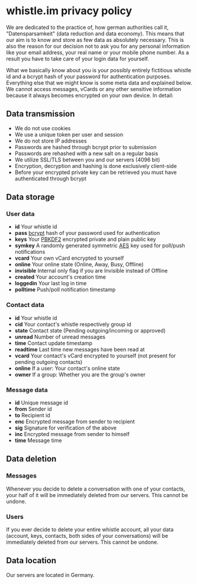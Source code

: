 whistle.im privacy policy
=========================
We are dedicated to the practice of, how german authorities call it, "Datensparsamkeit" (data reduction and
data economy). This means that our aim is to know and store as few data as absolutely necessary. This is
also the reason for our decision not to ask you for any personal information like your email address,
your real name or your mobile phone number. As a result you have to take care of your login data for yourself.

What we basically know about you is your possibly entirely fictitious whistle id and a bcrypt hash of your password
for authentication purposes. Everything else that we might know is some meta data and explained below. We cannot
access messages, vCards or any other sensitive information because it always becomes encrypted on your own
device. In detail:

Data transmission
-----------------
* We do not use cookies
* We use a unique token per user and session
* We do not store IP addresses
* Passwords are hashed through bcrypt prior to submission
* Passwords are rehashed with a new salt on a regular basis
* We utilize SSL/TLS between you and our servers (4096 bit)
* Encryption, decryption and hashing is done exclusively client-side
* Before your encrypted private key can be retrieved you must have authenticated through bcrypt

Data storage
------------

### User data
* **id** Your whistle id
* **pass** [bcrypt](http://en.wikipedia.org/wiki/Bcrypt) hash of your password used for authentication
* **keys** Your [PBKDF2](http://en.wikipedia.org/wiki/PBKDF2) encrypted private and plain public key
* **symkey** A randomly generated symmetric [AES](http://en.wikipedia.org/wiki/Advanced_Encryption_Standard) key used for poll/push notifications
* **vcard** Your own vCard encrypted to yourself
* **online** Your online state (Online, Away, Busy, Offline)
* **invisible** Internal only flag if you are Invisible instead of Offline
* **created** Your account's creation time
* **loggedin** Your last log in time
* **polltime** Push/poll notification timestamp

### Contact data
* **id** Your whistle id
* **cid** Your contact's whistle respectively group id
* **state** Contact state (Pending outgoing/incoming or approved)
* **unread** Number of unread messages
* **time** Contact update timestamp
* **readtime** Last time new messages have been read at
* **vcard** Your contact's vCard encrypted to yourself (not present for pending outgoing contacts)
* **online** If a user: Your contact's online state
* **owner** If a group: Whether you are the group's owner

### Message data
* **id** Unique message id
* **from** Sender id
* **to** Recipient id
* **enc** Encrypted message from sender to recipient
* **sig** Signature for verification of the above
* **inc** Encrypted message from sender to himself
* **time** Message time

Data deletion
-------------

### Messages
Whenever you decide to delete a conversation with one of your contacts, your half of it will be immediately deleted
from our servers. This cannot be undone.

### Users
If you ever decide to delete your entire whistle account, all your data (account, keys, contacts, both sides of your
conversations) will be immediately deleted from our servers. This cannot be undone.

Data location
-------------
Our servers are located in Germany.
